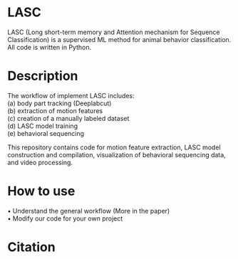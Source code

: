 # LASC
LASC (Long short-term memory and Attention mechanism for Sequence Classification) is a supervised ML method for animal behavior classification.   
All code is written in Python. 

# Description
The workflow of implement LASC includes:   
  (a) body part tracking (Deeplabcut)  
  (b) extraction of motion features  
  (c) creation of a manually labeled dataset  
  (d) LASC model training  
  (e) behavioral sequencing  

This repository contains code for motion feature extraction, LASC model construction and compilation, visualization of behavioral sequencing data, and video processing. 

# How to use
• Understand the general workflow (More in the paper)  
• Modify our code for your own project  

# Citation


